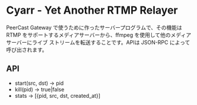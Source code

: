 # Cyarr - Yet Another RTMP Relayer

PeerCast Gateway で使うために作ったサーバープログラムで、その機能は
RTMP をサポートするメディアサーバーから、ffmpeg を使用して他のメディア
サーバーにライブ ストリームを転送することです。APIは JSON-RPC によって
呼び出されます。

## API

* start(src, dst) → pid
* kill(pid) → true|false
* stats → \[{pid, src, dst, created\_at}\]
